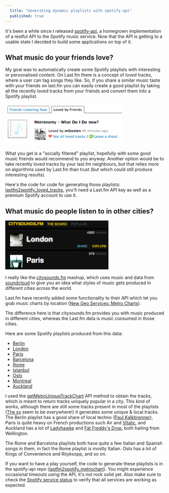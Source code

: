 ```yaml
---
  title: "Generating dynamic playlists with spotify-api"
  published: true
---
```


It's been a while since I released [spotify-api](/2009/08/build-your-own-spotify-api.html), a homegrown implementation of a restful API to the Spotify music service. Now that the API is getting to a usable state I decided to build some applications on top of it.

## What music do your friends love?

My goal was to automatically create some Spotify playlists with interesting or personalised content. On Last.fm there is a concept of loved tracks, where a user can tag songs they like. So, if you share a similar music taste with your friends on last.fm you can easily create a good playlist by taking all the recently loved tracks from your friends and convert them into a Spotify playlist.

<img src="/images/lastfm_loved.png" alt="last.fm loved tracks" class="right-img"/>

What you get is a "socially filtered" playlist, hopefully with some good music friends would recommend to you anyway. Another option would be to take recently loved tracks by your last.fm neighbours, but that relies more on  algorithms used by Last.fm than trust (but which could still produce interesting results).

Here's the code for code for generating those playlists:
[lastfm2spotify_loved_tracks](http://github.com/jberkel/spotify-api/blob/master/examples/lastfm2spotify_loved_tracks), you'll need a Last.fm API key as well as a premium Spotify account to use it.

## What music do people listen to in other cities?

<img src="/images/citysounds_fm.png" alt="citysounds.fm" class="left-img"/>

I really like the [citysounds.fm](http://citysounds.fm/) mashup, which uses music and data from [soundcloud](http://soundcloud.com) to give you an idea what styles of music gets produced in different cities across the world.

Last.fm have recently added some functionality to their API which let you grab music charts by location ([New Geo Services: Metro Charts](http://www.last.fm/group/Last.fm+Web+Services/forum/21604/_/573474)).

The difference here is that citysounds.fm provides you with music produced in different cities, whereas the Last.fm data is music consumed in those cities. 

Here are some Spotify playlists produced from this data:

  * [Berlin](http://open.spotify.com/user/jberkel/playlist/5wDE3xVpeWcK8FeMlOX1Fd)
  * [London](http://open.spotify.com/user/jberkel/playlist/2ZxEiHIHSqdD5lfe1vL55u)
  * [Paris](http://open.spotify.com/user/jberkel/playlist/6gPNqHgUy1WHGPv1EOu8fj)
  * [Barcelona](http://open.spotify.com/user/jberkel/playlist/6wlJT0JIxTd442iyqJthzP)
  * [Rome](http://open.spotify.com/user/jberkel/playlist/06Qk4wprWzCbuT2Wo07hMa)
  * [Istanbul](http://open.spotify.com/user/jberkel/playlist/0W5j7QYpSzlawL53pU9qdI)
  * [Oslo](http://open.spotify.com/user/jberkel/playlist/5QVKKTC7usflPRDRdYsy02)
  * [Montreal](http://open.spotify.com/user/jberkel/playlist/3mD3gCGFHj39xa3uJiXKkF)
  * [Auckland](http://open.spotify.com/user/jberkel/playlist/3sAbXOeu03eT3s4gBS08wi)
 
I used the [getMetroUniqueTrackChart](http://www.last.fm/api/show?service=425) API method to obtain the tracks, which is meant to return tracks uniquely popular in a city. This kind of works, although there are still some tracks present in most of the playlists ([The xx](http://www.last.fm/music/The+XX) seem to be everywhere!) it generates some unique & local tracks. The Berlin playlist has a good share of local techno ([Paul Kalkbrenner](http://www.last.fm/music/Paul+Kalkbrenner)), Paris is quite heavy on French productions such Air and [Vitalic](http://www.last.fm/music/Vitalic), and Auckland has a lot of [Ladyhawke](http://www.last.fm/music/Ladyhawke) and [Fat Freddy's Drop](http://www.last.fm/music/Fat+Freddy's+Drop), both hailing from Wellington.

The Rome and Barcelona playlists both have quite a few Italian and Spanish songs in them, in fact the Rome playlist is mostly Italian. Oslo has a lot of Kings of Convenience and Röyksopp, and so on.

If you want to have a play yourself, the code to generate these playlists is in the spotify-api repo ([lastfm2spotify_metrochart](http://github.com/jberkel/spotify-api/blob/master/examples/lastfm2spotify_metrochart)). You might experience occasional timeouts using the API, it's not rock solid yet. Also make sure to check the [Spotify service status](http://www.spotify.com/en/help/service-status/) to verify that all services are working as expected.



  
